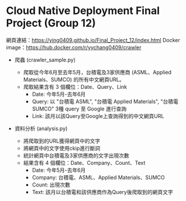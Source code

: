 # Cloud Native Deployment Final Project (Group 12)

網頁連結：https://ying0409.github.io/Final_Project_12/index.html
Docker image：https://hub.docker.com/r/yychang0409/crawler

* 爬蟲 (crawler_sample.py)
  * 爬取從今年6月至去年5月，台積電及3家供應商 (ASML、Applied Materials、SUMCO) 的所有中文網頁URL。
  * 爬取結果含有 3 個欄位：Date、Query、Link
    * Date: 今年5月-去年6月
    * Query: 以 "台積電 ASML", "台積電 Applied Materials", "台積電 SUMCO" 3種 query 至 Google 進行查詢
    * Link: 該月以該Query至Google上查詢得到的中文網頁URL

* 資料分析 (analysis.py)
  * 將爬取到的URL獲得網頁中的文字
  * 將網頁中的文字使用ckip進行斷詞
  * 統計網頁中台積電及3家供應商的文字出現次數
  * 結果含有 4 個欄位：Date、Company、Count、Text
    * Date: 今年5月-去年6月
    * Company: 台積電、ASML、Applied Materials、SUMCO
    * Count: 出現次數
    * Text: 該月以台積電和該供應商作為Query後爬取到的網頁文字
